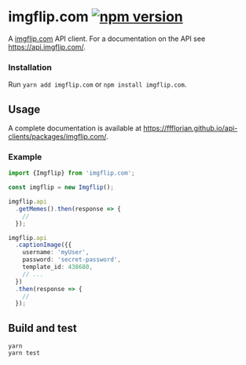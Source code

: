 # imgflip.com [![npm version](https://img.shields.io/npm/v/imgflip.com.svg)](https://www.npmjs.com/package/imgflip.com)

A [imgflip.com](https://imgflip.com) API client. For a documentation on the API see https://api.imgflip.com/.

### Installation

Run `yarn add imgflip.com` or `npm install imgflip.com`.

## Usage

A complete documentation is available at https://ffflorian.github.io/api-clients/packages/imgflip.com/.

### Example

```ts
import {Imgflip} from 'imgflip.com';

const imgflip = new Imgflip();

imgflip.api
  .getMemes().then(response => {
    //
  });

imgflip.api
  .captionImage({{
    username: 'myUser',
    password: 'secret-password',
    template_id: 438680,
    // ...
  })
  .then(response => {
    //
  });
```

## Build and test

```
yarn
yarn test
```
